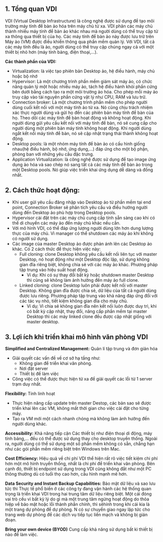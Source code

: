 ## 1. Tổng quan VDI
VDI (Virtual Desktop Infrastructure) là công nghệ được sử dụng để tạo môi trường máy tính để bàn ảo hóa trên máy chủ từ xa. VDI phân các máy chủ thành nhiều máy tính để bàn ảo khác nhau mà người dùng có thể truy cập từ xa thông qua thiết bị của họ. Các máy tính để bàn ảo này được lưu trữ trên Máy ảo (VM) được điều khiển thông qua phần mềm quản lý.
Với VDI, tất cả các máy tính đều là ảo, người dùng có thể truy cập chúng ngay cả với một thiết bị nhỏ hơn (máy tính bảng, điện thoại,...).

**Các thành phần của VDI:**
- Virtualization: là việc tạo phiên bản Desktop ảo, hệ điều hành, máy chủ hoặc bộ nhớ
- Hypervisor: Là một chương trình phần mềm giám sát máy ảo, có chức năng quản lý một hoặc nhiều máy ảo, tách hệ điều hành khỏi phần cứng bên dưới bằng cách tạo ra một môi trường ảo hóa. Cho phép mỗi máy ảo truy cập vào tài nguyên phần cứng vật lý như CPU, RAM và lưu trữ.
- Connection broker: Là một chương trình phần mềm cho phép người dùng cuối kết nối với một máy tính ảo từ xa. Nó cũng chịu trách nhiệm xác thực người dùng và gửi họ đến các phiên bản máy tính để bàn của họ. Theo dõi các máy tính để bàn hoạt động và không hoạt động. Khi người dùng gửi yêu cầu kết nối với máy tính để bàn, nó sẽ cung cấp cho người dùng một phiên bản máy tính không hoạt động. Khi người dùng ngắt kết nối máy tính để bàn, nó sẽ cập nhật trạng thái thành không hoạt động.
- Desktop pools: là một nhóm máy tính để bàn ảo có cấu hình giống nhau(hệ điều hành, bộ nhớ, ứng dụng,...) đáp ứng cho một bộ phận, phòng ban với những yêu cầu đặc trưng.
- Application Virtualization: là công nghệ được sử dụng để tạo image ứng dụng ảo hóa và sao chép nó sang tất cả các máy tính để bàn ảo trong một Desktop pools. Nó giúp việc triển khai ứng dụng dễ dàng và đồng nhất.

## 2. Cách thức hoạt động:
- Khi user gửi yêu cầu đăng nhập vào Desktop ảo từ phần mềm tại end point, Connection Broker sẽ phân tích yêu cầu và điều hướng người dùng đến Desktop ảo phù hợp trong Desktop pools.
- Hypervisor cài đặt trên các máy chủ cung cấp tính sẵn sàng cao khi có thể di chuyển các máy ảo đến máy chủ khác nếu cần.
- Với mô hình VDI, có thể đáp ứng lượng người dùng lớn hơn dung lượng thực của máy chủ. Vì manager có thể shutdown các máy ảo khi không có người sử dụng.
- Các image của master Desktop ảo được phản ánh lên các Desktop ảo khác. Có 2 cách thức để thực hiện việc này:
  - Full cloning: clone Desktop không yêu cầu kết nối liên tục với master Desktop, nó hoạt động như một Desktop độc lập, sử dụng không gian đĩa riêng biệt, không chia sẻ với các máy ảo khác. Phương pháp tập trung vào hiệu suất hoạt động. 
    - Ví dụ: Khi có sự thay đổi bất kỳ hoặc shutdown master Desktop thì cũng sẽ không làm ảnh hưởng đến máy ảo full clone.
  - Linked cloning: clone Desktop luôn phải được kết nối với master Desktop. Không gian đĩa được chia sẻ, dữ liệu của tất cả người dùng được lưu riêng. Phương pháp tập trung vào khả năng đáp ứng đối với các tác vụ nhỏ, tiết kiệm không gian đĩa cho máy chủ.
    - Ví dụ: Vì chia sẻ không gian đĩa nên kết nối luôn được duy trì, khi có bất kỳ cập nhật, thay đổi, nâng cấp phần mềm tại master Desktop thì các máy linked clone đều được cập nhật giống với master desktop.

## 3. Lợi ích khi triển khai mô hình văn phòng VDI
**Simplified and Centralized Management:** Quản lí tập trung và đơn giản hóa
- Giải quyết các vấn đề về cơ sở hạ tầng như:
  - Không gian để triển khai văn phòng.
  - Nơi đặt server
  - Thiết bị để làm việc
- Công việc có thể được thực hiện từ xa để giải quyết các lỗi từ 1 server trạm duy nhất.

**Flexibility:** Tính linh hoạt
- Thực hiện nâng cấp update trên master Destop, các bản sao sẽ được triển khai lên các VM, không mất thời gian cho việc cài đặt cho từng máy.
- Tạo ra VM mới một cách nhanh chóng mà không làm ảnh hưởng đến người dùng khác.

**Accessibility:** Khả năng tiếp cận
Các thiết bị như điện thoại di động, máy tính bảng,... đều có thể được sử dụng thay cho desktop truyền thống. Ngoài ra, người dùng có thể sử dụng một số phần mềm không có sẵn, chẳng hạn như các gói phần mềm riêng biệt trên Windows trên Mac.

**Cost Efficiency:** Hiệu quả về chi phí
VDI thể hiện rất rõ việc tiết kiệm chi phí hơn một mô hình truyền thống, nhất là chi phí để triển khai văn phòng. Bên cạnh đó, thiết bị endpoint sử dụng trong VDI cũng không đắt như một PC thông thường dù có tuổi thọ cao hơn, cấu hình mạnh mẽ hơn.

**Data Security and Instant Backup Capabilities:** Bảo mật dữ liệu và sao lưu tức thì
Thực tế phổ biến ở các công ty đang vận hành các hệ thống quan trọng là triển khai VDI trong hai trung tâm dữ liệu riêng biệt. Một cái đóng vai trò cếu vì bất kỳ lý do gì mà một trung tâm ngừng hoạt động do thỏa hiệp về bảo mật hoặc lỗi thành phần chính, thì sẽhính trong khi cái kia là một trang dự phòng để dự phòng. N có sự chuyển giao ngay lập tức cho trang web dự phòng để các dịch vụ tiếp tục liền mạch và không bị gián đoạn.

**Bring your own device (BYOD)**
Cung cấp khả năng sử dụng bất kì thiết bị nào để làm việc.

